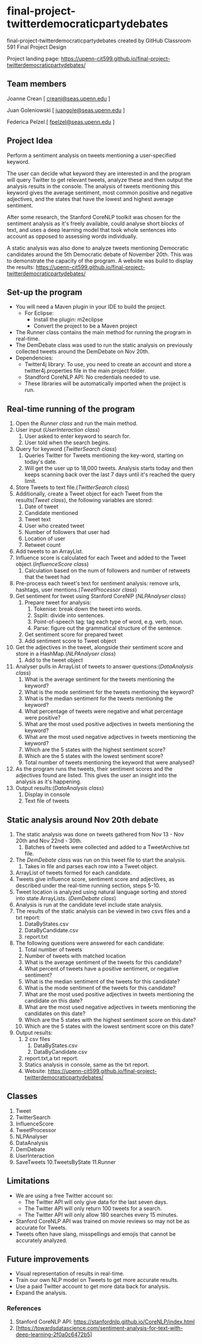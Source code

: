 # final-project-twitterdemocraticpartydebates
final-project-twitterdemocraticpartydebates created by GitHub Classroom
591 Final Project Design

Project landing page: https://upenn-cit599.github.io/final-project-twitterdemocraticpartydebates/

## Team members 

Joanne Crean [ [creanj@seas.upenn.edu](mailto:creanj@seas.upenn.edu) ]

Juan Goleniowski [ [juangole@seas.upenn.edu](mailto:juangole@seas.upenn.edu) ]

Federica Pelzel [ [fpelzel@seas.upenn.edu](mailto:fpelzel@seas.upenn.edu) ]

## Project Idea
Perform a sentiment analysis on tweets mentioning a user-specified keyword. 

The user can decide what keyword they are interested in and the program will query Twitter to get relevant tweets, analyze these and then output the analysis results in the console. The analysis of tweets mentioning this keyword gives the average sentiment, most common positive and negative adjectives, and the states that have the lowest and highest average sentiment.

After some research, the Stanford CoreNLP toolkit was chosen for the sentiment analysis as it's freely available, could analyse short blocks of text, and uses a deep learning model that took whole sentences into account as opposed to assessing words individually.

A static analysis was also done to analyze tweets mentioning Democratic candidates around the 5th Democratic debate of November 20th. This was to demonstrate the capacity of the program. A website was build to display the results: https://upenn-cit599.github.io/final-project-twitterdemocraticpartydebates/

## Set-up the program
* You will need a Maven plugin in your IDE to build the project. 
  * For Eclipse: 
    * Install the plugin: m2eclipse
    * Convert the project to be a Maven project
* The Runner class contains the main method for running the program in real-time.
* The DemDebate class was used to run the static analysis on previously collected tweets around the DemDebate on Nov 20th.
* Dependencies:
  * Twitter4j library: To use, you need to create an account and store a twitter4j.properties file in the main project folder.
  * Standford CoreNLP API: No credentials needed to use.
  * These libraries will be automatically imported when the project is run. 
  
## Real-time running of the program
1. Open the *Runner class* and run the main method. 
2. User input (*UserInteraction class*)
    1. User asked to enter keyword to search for.
    2. User told when the search begins.
3. Query for keyword (*TwitterSearch class*)
    1. Queries Twitter for Tweets mentioning the key-word, starting on today's date.
    2. Will get the user up to 18,000 tweets. Analysis starts today and then keeps scanning back over the last 7 days until          it's reached the query limit. 
4. Store Tweets to text file.(*TwitterSearch class*)
5. Additionally, create a Tweet object for each Tweet from the results(*Tweet class*), the following variables are stored:
    1. Date of tweet
    2. Candidate mentioned
    3. Tweet text
    4. User who created tweet
    5. Number of followers that user had
    6. Location of user
    7. Retweet count
6. Add tweets to an ArrayList.
7. Influence score is calculated for each Tweet and added to the Tweet object.(*InfluenceScore class*)
   1. Calculation based on the num of followers and number of retweets that the tweet had  
8. Pre-process each tweet's text for sentiment analysis: remove urls, hashtags, user mentions.(*TweetProcessor class*)
9. Get sentiment for tweet using Stanford CoreNlP (*NLPAnalyser class*)
    1. Prepare tweet for analysis: 
       1. Tokenise: break down the tweet into words.
       2. Ssplit: divide into sentences.
       2. Point-of-speech tag: tag each type of word, e.g. verb, noun.
       3. Parse: figure out the grammatical structure of the sentence.
    2. Get sentiment score for prepared tweet
    3. Add sentiment score to Tweet object
10. Get the adjectives in the tweet, alongside their sentiment score and store in a HashMap.(*NLPAnalyser class*)
    1. Add to the tweet object
11. Analyser pulls in ArrayList of tweets to answer questions:(*DataAnalysis class*)
    1. What is the average sentiment for the tweets mentioning the keyword?
    2. What is the mode sentiment for the tweets mentioning the keyword?
    3. What is the median sentiment for the tweets mentioning the keyword?
    4. What percentage of tweets were negative and what percentage were positive? 
    5. What are the most used positive adjectives in tweets mentioning the keyword?
    6. What are the most used negative adjectives in tweets mentioning the keyword?
    7. Which are the 5 states with the highest sentiment score?
    8. Which are the 5 states with the lowest sentiment score?
    9. Total number of tweets mentioning the keyword that were analysed?
12. As the program runs the tweets, their sentiment scores and the adjectives found are listed. This gives the user an insight into the analysis as it's happening.
12. Output results:(*DataAnalysis class*)
    1. Display in console
    2. Text file of tweets

## Static analysis around Nov 20th debate
1. The static analysis was done on tweets gathered from Nov 13 - Nov 20th and Nov 22nd - 30th.  
   1. Batches of tweets were collected and added to a TweetArchive.txt file.
2. The *DemDebate class* was run on this tweet file to start the analysis. 
   1. Takes in file and parses each row into a Tweet object.  
3. ArrayList of tweets formed for each candidate. 
4. Tweets give influence score, sentiment score and adjectives, as described under the real-time running section, steps 5-10.
5. Tweet location is analyzed using natural language sorting and stored into state ArrayLists. (*DemDebate class*)
6. Analysis is run at the candidate level include state analysis.
7. The results of the static analysis can be viewed in two csvs files and a txt report:
   1. DataByStates.csv
   2. DataByCandidate.csv
   3. report.txt
8. The following questions were answered for each candidate:
   1. Total number of tweets
   2. Number of tweets with matched location
   3. What is the average sentiment of the tweets for this candidate?
   4. What percent of tweets have a positive sentiment, or negative sentiment?
   5. What is the median sentiment of the tweets for this candidate?
   6. What is the mode sentiment of the tweets for this candidate?
   7. What are the most used positive adjectives in tweets mentioning the candidate on this date?
   8. What are the most used negative adjectives in tweets mentioning the candidates on this date?
   9. Which are the 5 states with the highest sentiment score on this date?
   10. Which are the 5 states with the lowest sentiment score on this date?
9. Output results:
   1. 2 csv files
      1. DataByStates.csv
      2. DataByCandidate.csv
   2. report.txt,a txt report.
   3. Statics analysis in console, same as the txt report.
   4. Website: https://upenn-cit599.github.io/final-project-twitterdemocraticpartydebates/

## Classes
1. Tweet 
2. TwitterSearch 
3. InfluenceScore 
4. TweetProcessor
5. NLPAnalyser 
6. DataAnalysis 
7. DemDebate
8. UserInteraction 
9. SaveTweets
10.TweetsByState
11.Runner

## Limitations
* We are using a free Twitter account so: 
  * The Twitter API will only give data for the last seven days. 
  * The Twitter API will only return 100 tweets for a search. 
  * The Twitter API will only allow 180 searches every 15 minutes.
* Stanford CoreNLP API was trained on movie reviews so may not be as accurate for Tweets. 
* Tweets often have slang, misspellings and emojis that cannot be accurately analyzed.

## Future improvements
* Visual representation of results in real-time.
* Train our own NLP model on Tweets to get more accurate results.
* Use a paid Twitter account to get more data back for analysis.
* Expand the analysis.


### References 
1. Stanford CoreNLP API: https://stanfordnlp.github.io/CoreNLP/index.html
2. [https://towardsdatascience.com/sentiment-analysis-for-text-with-deep-learning-2f0a0c6472b5]

